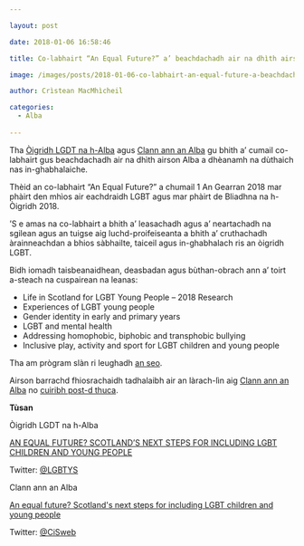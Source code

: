 ```yaml
---

layout: post

date: 2018-01-06 16:58:46

title: Co-labhairt “An Equal Future?” a’ beachdachadh air na dhìth airson Alba a dhèanamh na dùthaich nas in-ghabhalaiche

image: /images/posts/2018-01-06-co-labhairt-an-equal-future-a-beachdachadh-air-na-dhith-airson-alba-a-dheanamh-na-duthaich-nas-in-ghabhalaiche.webp

author: Crìstean MacMhìcheil

categories:
  - Alba
  
---
```


Tha [Òigridh LGDT na h-Alba](https://www.lgbtyouth.org.uk/) agus [Clann ann an Alba](https://childreninscotland.org.uk/) gu bhith a’ cumail co-labhairt gus beachdachadh air na dhìth airson Alba a dhèanamh na dùthaich nas in-ghabhalaiche.

Thèid an co-labhairt “An Equal Future?” a chumail 1 An Gearran 2018 mar phàirt den mhìos air eachdraidh LGBT agus mar phàirt de Bliadhna na h-Òigridh 2018.

’S e amas na co-labhairt a bhith a’ leasachadh agus a’ neartachadh na sgilean agus an tuigse aig luchd-proifeiseanta a bhith a’ cruthachadh àrainneachdan a bhios sàbhailte, taiceil agus in-ghabhalach ris an òigridh LGBT.

Bidh iomadh taisbeanaidhean, deasbadan agus bùthan-obrach ann a’ toirt a-steach na cuspairean na leanas:

* Life in Scotland for LGBT Young People – 2018 Research
* Experiences of LGBT young people
* Gender identity in early and primary years
* LGBT and mental health
* Addressing homophobic, biphobic and transphobic bullying
* Inclusive play, activity and sport for LGBT children and young people

Tha am prògram slàn ri leughadh [an seo](https://childreninscotland.org.uk/wp-content/uploads/2017/12/An-equal-future-%E2%80%93-draft-programme-%E2%80%93-12-December-2017.pdf).

Airson barrachd fhiosrachaidh tadhalaibh air an làrach-lìn aig [Clann ann an Alba](https://childreninscotland.org.uk/an-equal-future/) no [cuiribh post-d thuca](mailto:events@childreninscotland.org.uk).

**Tùsan**

Òigridh LGDT na h-Alba

  [AN EQUAL FUTURE? SCOTLAND’S NEXT STEPS FOR INCLUDING LGBT CHILDREN AND YOUNG PEOPLE](https://www.lgbtyouth.org.uk/news/an-equal-future-scotland-s-next-steps-for-including-lgbt-children-and-young-people)

  Twitter: [@LGBTYS](https://twitter.com/LGBTYS)

Clann ann an Alba

  [An equal future? Scotland's next steps for including LGBT children and young people](https://childreninscotland.org.uk/an-equal-future/)

  Twitter: [@CiSweb](https://twitter.com/cisweb)
